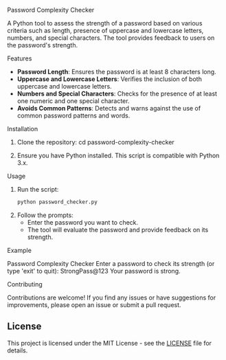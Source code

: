 Password Complexity Checker

A Python tool to assess the strength of a password based on various criteria such as length, presence of uppercase and lowercase letters, numbers, and special characters. The tool provides feedback to users on the password's strength.

Features	

- **Password Length**: Ensures the password is at least 8 characters long.
- **Uppercase and Lowercase Letters**: Verifies the inclusion of both uppercase and lowercase letters.
- **Numbers and Special Characters**: Checks for the presence of at least one numeric and one special character.
- **Avoids Common Patterns**: Detects and warns against the use of common password patterns and words.

Installation

1. Clone the repository:
   cd password-complexity-checker

2. Ensure you have Python installed. This script is compatible with Python 3.x.

Usage

1. Run the script:
   ```bash
   python password_checker.py

2. Follow the prompts:
   - Enter the password you want to check.
   - The tool will evaluate the password and provide feedback on its strength.

Example

Password Complexity Checker
Enter a password to check its strength (or type 'exit' to quit): StrongPass@123
Your password is strong.

Contributing

Contributions are welcome! If you find any issues or have suggestions for improvements, please open an issue or submit a pull request.

## License

This project is licensed under the MIT License - see the [LICENSE](LICENSE) file for details.
